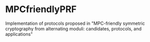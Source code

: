 # MPCfriendlyPRF
Implementation of protocols proposed in "MPC-friendly symmetric cryptography from alternating moduli: candidates, protocols, and applications"
